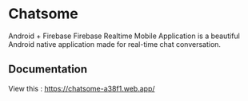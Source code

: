 # Chatsome
Android + Firebase Firebase Realtime Mobile Application is a beautiful Android native application made for real-time chat conversation.


## Documentation 
View this : https://chatsome-a38f1.web.app/

